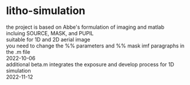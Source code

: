 # litho-simulation
the project is based on Abbe's formulation of imaging and matlab  
incluing SOURCE, MASK, and PUPIL  
suitable for 1D and 2D aerial image  
you need to change the %% parameters and %% mask imf paragraphs in the .m file  
2022-10-06  
additional beta.m integrates the exposure and develop process for 1D simulation   
2022-11-12
